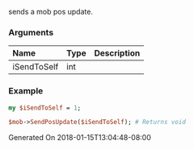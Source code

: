 sends a mob pos update.
### Arguments
**Name**|**Type**|**Description**
:---|:---|:---
iSendToSelf|int|

### Example

```perl
my $iSendToSelf = 1;

$mob->SendPosUpdate($iSendToSelf); # Returns void
```


Generated On 2018-01-15T13:04:48-08:00